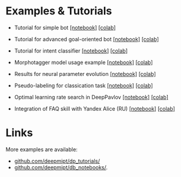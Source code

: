 #  Examples & Tutorials

* Tutorial for simple bot [[notebook]](examples/gobot_tutorial.ipynb) [[colab]](https://colab.research.google.com/github/deepmipt/DeepPavlov/blob/master/examples/gobot_tutorial.ipynb)

* Tutorial for advanced goal-oriented bot [[notebook]](examples/gobot_extended_tutorial.ipynb) [[colab]](https://colab.research.google.com/github/deepmipt/DeepPavlov/blob/master/examples/gobot_extended_tutorial.ipynb)

* Tutorial for intent classifier [[notebook]](examples/classification_tutorial.ipynb) [[colab]](https://colab.research.google.com/github/deepmipt/DeepPavlov/blob/master/examples/classification_tutorial.ipynb)

* Morphotagger model usage example [[notebook]](examples/morphotagger_example.ipynb) [[colab]](https://colab.research.google.com/github/deepmipt/DeepPavlov/blob/master/examples/morphotagger_example.ipynb)

* Results for neural parameter evolution [[notebook]](examples/evolution_results_analysis.ipynb) [[colab]](https://colab.research.google.com/github/deepmipt/DeepPavlov/blob/master/examples/evolution_results_analysis.ipynb)

* Pseudo-labeling for classication task [[notebook]](examples/Pseudo-labeling%20for%20classification.ipynb) [[colab]](https://colab.research.google.com/github/deepmipt/DeepPavlov/blob/master/examples/Pseudo-labeling%20for%20classification.ipynb)

* Optimal learning rate search in DeepPavlov [[notebook]](examples/super_convergence_tutorial.ipynb) [[colab]](https://colab.research.google.com/github/deepmipt/DeepPavlov/blob/master/examples/super_convergence_tutorial.ipynb)

* Integration of FAQ skill with Yandex Alice (RU) [[notebook]](examples/yandex_faq_ru.ipynb) [[colab]](https://colab.research.google.com/github/deepmipt/DeepPavlov/blob/master/examples/yandex_faq_ru.ipynb)

# Links

More examples are available:
* [github.com/deepmipt/dp_tutorials/](https://github.com/deepmipt/dp_tutorials)
* [github.com/deepmipt/db_notebooks/](https://github.com/deepmipt/dp_notebooks).

